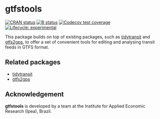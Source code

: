 # gtfstools

[![CRAN status](https://www.r-pkg.org/badges/version/gtfstools)](https://CRAN.R-project.org/package=gtfstools)
[![B status](https://github.com/ipeaGIT/gtfstools/workflows/R-CMD-check/badge.svg)](https://github.com/ipeaGIT/gtfstools/actions?query=workflow%3AR-CMD-check)
[![Codecov test coverage](https://codecov.io/gh/ipeaGIT/gtfstools/branch/master/graph/badge.svg)](https://codecov.io/gh/ipeaGIT/gtfstools?branch=master)
[![Lifecycle: experimental](https://img.shields.io/badge/lifecycle-experimental-orange.svg)](https://www.tidyverse.org/lifecycle/#experimental)

This package builds on top of existing packages, such as [tidytransit](https://github.com/r-transit/tidytransit) and [gtfs2gps](https://github.com/ipeaGIT/gtfs2gps), to offer a set of convenient tools for editing and analysing transit feeds in GTFS format.

## Related packages

- [tidytransit](https://github.com/r-transit/tidytransit)
- [gtfs2gps](https://github.com/ipeaGIT/gtfs2gps)

## Acknowledgement

**gtfstools** is developed by a team at the Institute for Applied Economic Research (Ipea), Brazil.
